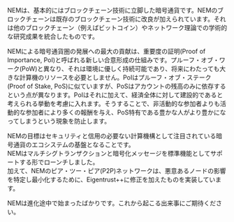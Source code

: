 NEMは、基本的にはブロックチェーン技術に立脚した暗号通貨です。NEMのブロックチェーンは既存のブロックチェーン技術に改良が加えられています。それは他のブロックチェーン（例えばビットコイン）やネットワーク理論での学術的な研究成果を統合したものです。

NEMによる暗号通貨圏の発展への最大の貢献は、重要度の証明\(Proof of Importance, PoI\)と呼ばれる新しい合意形成の仕組みです。プルーフ・オブ・ワーク\(PoW\)と異なり、それは環境に優しく持続可能であり、将来にわたっても大きな計算機のリソースを必要としません。PoIはプルーフ・オブ・ステーク\(Proof of Stake, PoS\)に似ていますが、PoSはアカウントの残高のみに依存するという点が異なります。PoIはそれに加えて、経済全体に対して建設的であると考えられる挙動を考慮に入れます。そうすることで、非活動的な参加者よりも活動的な参加者により多くの報酬を与え、PoS特有である豊かな人がより豊かになってしまうという現象を防止します。

NEMの目標はセキュリティと信用の必要ない計算機構として注目されている暗号通貨のエコシステムの基盤となることです。  
NEMはマルチシグトランザクションと暗号化メッセージを標準機能としてサポートする形でローンチしました。  
加えて、NEMのピア・ツー・ピア\(P2P\)ネットワークは、悪意あるノードの影響を特定し最小化するために、Eigentrust++に修正を加えたものを実装しています。

NEMは進化途中で始まったばかりです。これから起こる出来事にご期待ください。

